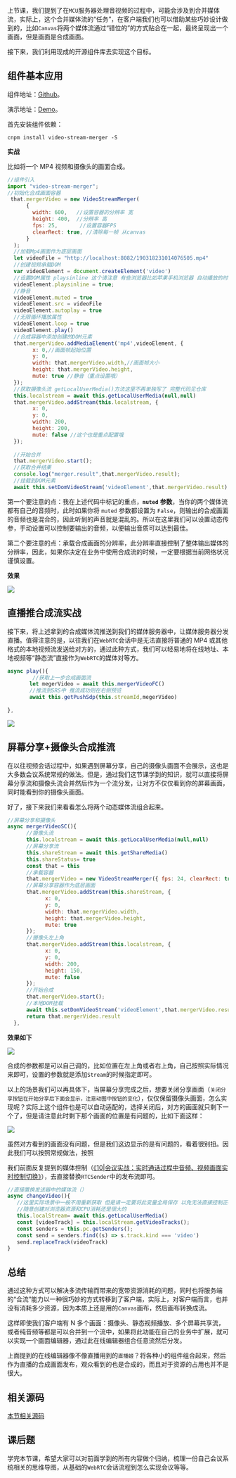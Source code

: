 ﻿上节课，我们提到了在`MCU`服务器处理音视频的过程中，可能会涉及到合并媒体流，实际上，这个合并媒体流的“任务”，在客户端我们也可以借助某些巧妙设计做到的，比如`Canvas`将两个媒体流通过“错位的”的方式贴合在一起，最终呈现出一个画面，但是画面是合成画面。

接下来，我们利用现成的开源组件库去实现这个目标。

## 组件基本应用

组件地址：[Github](https://github.com/t-mullen/video-stream-merger)。

演示地址：[Demo](https://t-mullen.github.io/video-stream-merger/)。

首先安装组件依赖：

```
cnpm install video-stream-merger -S
```

**实战**

比如将一个 MP4 视频和摄像头的画面合成。

```javascript
//组件引入
import "video-stream-merger";
//初始化合成画面容器
 that.mergerVideo = new VideoStreamMerger(
      {
        width: 600,   //设置容器的分辨率 宽
        height: 400,  //分辨率 高
        fps: 25,       //设置容器FPS
        clearRect: true, //清除每一帧 从canvas
      }
  );
  //加载Mp4画面作为底层画面
  let videoFile = "http://localhost:8082/190318231014076505.mp4"
  //创建视频承载DOM
  var videoElement = document.createElement('video')
  //设置DOM属性 playsinline 这个请注意 有些浏览器比如苹果手机浏览器 自动播放的时候会自动放大 而设置此属性可以不用放大
  videoElement.playsinline = true;
  //静音
  videoElement.muted = true
  videoElement.src = videoFile
  videoElement.autoplay = true
  //无限循环播放属性
  videoElement.loop = true
  videoElement.play()
  //合成容器中添加创建的DOM元素
  that.mergerVideo.addMediaElement('mp4',videoElement, {
        x: 0,//画面帧起始位置
        y: 0,
        width: that.mergerVideo.width,//画面帧大小
        height: that.mergerVideo.height,
        mute: true //静音（重点设置哦）
  });
  //获取摄像头流 getLocalUserMedia()方法这里不再单独写了 完整代码见仓库
  this.localstream = await this.getLocalUserMedia(null,null)
  that.mergerVideo.addStream(this.localstream, {
        x: 0,
        y: 0,
        width: 200,
        height: 200,
        mute: false //这个也是重点配置哦
  });
  
  //开始合并
  that.mergerVideo.start();
  //获取合并结果
  console.log("merger.result",that.mergerVideo.result);
  //挂载到DOM元素
  await this.setDomVideoStream('videoElement',that.mergerVideo.result)
```

  


第一个要注意的点：我在上述代码中标记的重点，**`muted`** **参数**，当你的两个媒体流都有自己的音频时，此时如果你将 `muted` 参数都设置为 `False`，则输出的合成画面的音频也是混合的，因此听到的声音就是混乱的。所以在这里我们可以设置动态传参，手动设置可以控制要输出的音频，以便输出音质可以达到最佳。

第二个要注意的点：承载合成画面的分辨率，此分辨率直接控制了整体输出媒体的分辨率，因此，如果你决定在业务中使用合成流的时候，一定要根据当前网络状况谨慎设置。

**效果**

![](https://p3-juejin.byteimg.com/tos-cn-i-k3u1fbpfcp/61130ee556cb479683a312e6e0283f58~tplv-k3u1fbpfcp-zoom-1.image)

## 直播推合成流实战

接下来，将上述拿到的合成媒体流推送到我们的媒体服务器中，让媒体服务器分发直播。值得注意的是，以往我们在`WebRTC`会话中是无法直接将普通的 MP4 或其他格式的本地视频流发送给对方的，通过此种方式，我们可以轻易地将在线地址、本地视频等“静态流”直接作为`WebRTC`的媒体对等方。

```javascript
async play(){
        //获取上一步合成画面流
       let megerVideo = await this.mergerVideoFC()
       //推流到SRS中 推流成功则在右侧预览
       await this.getPushSdp(this.streamId,megerVideo)
       
},
```

![](https://p3-juejin.byteimg.com/tos-cn-i-k3u1fbpfcp/0f7634b2feaf4bdf8e5a8759c2b66755~tplv-k3u1fbpfcp-zoom-1.image)

## 屏幕分享+摄像头合成推流

在以往视频会话过程中，如果遇到屏幕分享，自己的摄像头画面不会展示，这也是大多数会议系统常规的做法。但是，通过我们这节课学到的知识，就可以直接将屏幕分享流和摄像头流合并然后作为一个流分发，让对方不仅仅看到你的屏幕画面，同时能看到你的摄像头画面。

好了，接下来我们来看看怎么将两个动态媒体流组合起来。

```javascript
//屏幕分享和摄像头
async mergerVideoSC(){
      //摄像头流
      this.localstream = await this.getLocalUserMedia(null,null)
      //屏幕分享流
      this.shareStream = await this.getShareMedia()
      this.shareStatus= true
      const that = this
      //承载容器
      that.mergerVideo = new VideoStreamMerger({ fps: 24, clearRect: true, });
      //屏幕分享容器作为底层画面
      that.mergerVideo.addStream(this.shareStream, {
            x: 0,
            y: 0,
            width: that.mergerVideo.width,
            height: that.mergerVideo.height,
            mute: true
      });
      //摄像头左上角
      that.mergerVideo.addStream(this.localstream, {
            x: 0,
            y: 0,
            width: 200,
            height: 150,
            mute: false
      });
      //开始合成
      that.mergerVideo.start();
      //本地DOM挂载
      await this.setDomVideoStream('videoElement',that.mergerVideo.result)
      return that.mergerVideo.result
  },
```

**效果如下**

![](https://p3-juejin.byteimg.com/tos-cn-i-k3u1fbpfcp/47d202412e41446c938c0cc3e1a38545~tplv-k3u1fbpfcp-zoom-1.image)

合成的参数都是可以自己调的，比如位置在左上角或者右上角，自己按照实际情况来即可，设置的参数就是添加`Stream`的时候指定即可。

以上的场景我们可以再具体下，当屏幕分享完成之后，想要关闭分享画面（`关闭分享按钮在开始分享后下面会显示，注意动图中按钮的变化`），仅仅保留摄像头画面，怎么实现呢？实际上这个组件也是可以自动适配的，选择关闭后，对方的画面就只剩下一个了，但是请注意此时剩下那个画面的位置是有问题的，比如下面这样：

![](https://p3-juejin.byteimg.com/tos-cn-i-k3u1fbpfcp/fabde85a48ba40d5bd0d359f592adb96~tplv-k3u1fbpfcp-zoom-1.image)

虽然对方看到的画面没有问题，但是我们这边显示的是有问题的，看着很别扭。因此我们可以按照常规做法，按照

我们前面反复提到的媒体控制（[《10|会议实战：实时通话过程中音频、视频画面实时控制切换》](https://juejin.cn/book/7168418382318927880/section/7172837736468971551)），去直接替换`RTCSender`中的发布流即可。

```javascript
//直接置换发送器中的媒体流（）
async changeVideo(){
   //这里实际场景中一般不用重新获取 但是请一定要将此变量全局保存 以免无法直接控制正在发布的媒体流
   //随意创建对浏览器资源和CPU消耗还是很大的
   this.localStream= await this.getLocalUserMedia()
   const [videoTrack] = this.localStream.getVideoTracks();
   const senders = this.pc.getSenders();
   const send = senders.find((s) => s.track.kind === 'video')
   send.replaceTrack(videoTrack)
}
```

## 总结

通过这种方式可以解决多流传输而带来的宽带资源消耗的问题，同时也将服务端的“合流”能力以一种很巧妙的方式转移到了客户端，实际上，对客户端而言，也并没有消耗多少资源，因为本质上还是用的`Canvas`画布，然后画布转换成流。

这样即使我们客户端有 N 多个画面：摄像头、静态视频播放、多个屏幕共享流，或者纯音频等都是可以合并到一个流中，如果将此功能在自己的业务中扩展，就可以实现一个画面编辑器，通过此在线编辑器组合任意流然后分发。

上面提到的在线编辑器像不像直播用到的`直播姬`？将各种小的组件组合起来，然后作为直播的合成画面发布，观众看到的也是合成的，而且对于资源的占用也并不是很大。

## 相关源码

[本节相关源码](<https://github.com/wangsrGit119/suke-webrtc-course/blob/main/webrtc-link-demo/src/views/stream-merger-push.vue>)

## 课后题

学完本节课，希望大家可以对前面学到的所有内容做个归纳，梳理一份自己会议系统相关的思维导图，从基础的`WebRTC`会话流程到怎么实现会议等等。